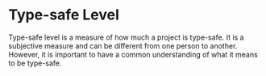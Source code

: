 # Type-safe Level

Type-safe level is a measure of how much a project is type-safe. It is a subjective measure and can be different from one person to another. However, it is important to have a common understanding of what it means to be type-safe.